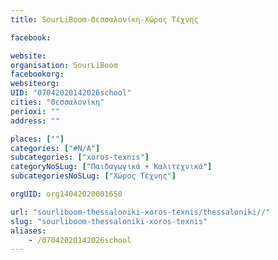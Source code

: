 ```yaml
---
title: SourLiBoom-Θεσσαλονίκη-Χώρος Τέχνης

facebook:

website:
organisation: SourLiBoom
facebookorg:
websiteorg:
UID: "07042020142026school"
cities: "Θεσσαλονίκη"
perioxi: ""
address: ""

places: [""]
categories: ["#N/A"]
subcategories: ["xoros-texnis"]
categoryNoSLug: ["Παιδαγωγικά + Καλιτεχνικά"]
subcategoriesNoSLug: ["Χώρος Τέχνης"]

orgUID: org14042020001658

url: "sourliboom-thessaloniki-xoros-texnis/thessaloniki//"
slug: "sourliboom-thessaloniki-xoros-texnis"
aliases:
    - /07042020142026school
---
```





